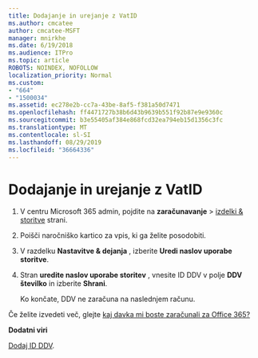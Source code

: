 ```yaml
---
title: Dodajanje in urejanje z VatID
ms.author: cmcatee
author: cmcatee-MSFT
manager: mnirkhe
ms.date: 6/19/2018
ms.audience: ITPro
ms.topic: article
ROBOTS: NOINDEX, NOFOLLOW
localization_priority: Normal
ms.custom:
- "664"
- "1500034"
ms.assetid: ec278e2b-cc7a-43be-8af5-f381a50d7471
ms.openlocfilehash: ff4471727b38b6d43b9639b551f92b87e9e9360c
ms.sourcegitcommit: b3e55405af384e868fcd32ea794eb15d1356c3fc
ms.translationtype: MT
ms.contentlocale: sl-SI
ms.lasthandoff: 08/29/2019
ms.locfileid: "36664336"
---
```

# <a name="how-to-add-or-edit-a-vatid"></a>Dodajanje in urejanje z VatID

1. V centru Microsoft 365 admin, pojdite na **zaračunavanje** \> [izdelki & storitve](https://go.microsoft.com/fwlink/p/?linkid=842054) strani.

2. Poišči naročniško kartico za vpis, ki ga želite posodobiti.

3. V razdelku **Nastavitve & dejanja** , izberite **Uredi naslov uporabe storitve**.

4. Stran **uredite naslov uporabe storitev** , vnesite ID DDV v polje **DDV številko** in izberite **Shrani**.

    Ko končate, DDV ne zaračuna na naslednjem računu.

Če želite izvedeti več, glejte [kaj davka mi boste zaračunali za Office 365?](https://docs.microsoft.com/office365/admin/subscriptions-and-billing/what-tax-will-i-be-charged)

**Dodatni viri**

[Dodaj ID DDV](https://docs.microsoft.com/office365/admin/subscriptions-and-billing/what-tax-will-i-be-charged?view=o365-worldwide#add-your-vat-id-eu-countries-only).